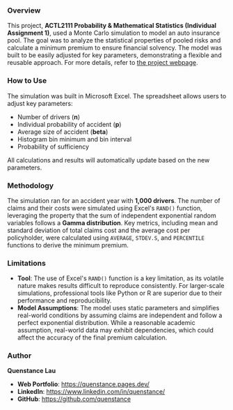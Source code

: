 ### Overview

This project, **ACTL2111 Probability & Mathematical Statistics (Individual Assignment 1)**, used a Monte Carlo simulation to model an auto insurance pool. The goal was to analyze the statistical properties of pooled risks and calculate a minimum premium to ensure financial solvency. The model was built to be easily adjusted for key parameters, demonstrating a flexible and reusable approach. For more details, refer to [the project webpage](https://quenstance.pages.dev/projects/auto-insurance-monte-carlo-simulation/).

### How to Use

The simulation was built in Microsoft Excel. The spreadsheet allows users to adjust key parameters:
* Number of drivers (**n**)
* Individual probability of accident (**p**)
* Average size of accident (**beta**)
* Histogram bin minimum and bin interval
* Probability of sufficiency

All calculations and results will automatically update based on the new parameters.

### Methodology

The simulation ran for an accident year with **1,000 drivers**. The number of claims and their costs were simulated using Excel's `RAND()` function, leveraging the property that the sum of independent exponential random variables follows a **Gamma distribution**. Key metrics, including mean and standard deviation of total claims cost and the average cost per policyholder, were calculated using `AVERAGE`, `STDEV.S`, and `PERCENTILE` functions to derive the minimum premium.

### Limitations

* **Tool**: The use of Excel's `RAND()` function is a key limitation, as its volatile nature makes results difficult to reproduce consistently. For larger-scale simulations, professional tools like Python or R are superior due to their performance and reproducibility.
* **Model Assumptions**: The model uses static parameters and simplifies real-world conditions by assuming claims are independent and follow a perfect exponential distribution. While a reasonable academic assumption, real-world data may exhibit dependencies, which could affect the accuracy of the final premium calculation.

### Author

**Quenstance Lau**
* **Web Portfolio**: https://quenstance.pages.dev/
* **LinkedIn**: https://www.linkedin.com/in/quenstance/
* **GitHub**: https://github.com/quenstance
